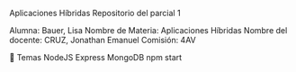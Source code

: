 Aplicaciones Híbridas
Repositorio del parcial 1

Alumna: Bauer, Lisa
Nombre de Materia: Aplicaciones Híbridas
Nombre del docente: CRUZ, Jonathan Emanuel
Comisión: 4AV

📕 Temas
NodeJS
Express
MongoDB
npm start
